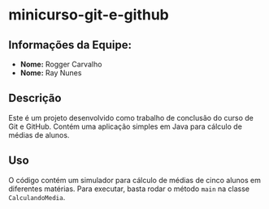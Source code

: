 # minicurso-git-e-github
## Informações da Equipe:

- **Nome:** Rogger Carvalho
- **Nome:** Ray Nunes
  
## Descrição
Este é um projeto desenvolvido como trabalho de conclusão do curso de Git e GitHub. 
Contém uma aplicação simples em Java para cálculo de médias de alunos.

## Uso
O código contém um simulador para cálculo de médias de cinco alunos em diferentes matérias. 
Para executar, basta rodar o método `main` na classe `CalculandoMedia`.


